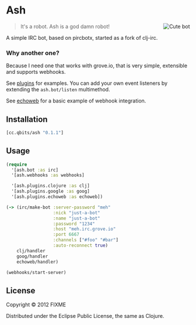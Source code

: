 # Ash

<img src="http://cloud.github.com/downloads/mpenet/ash/ash.jpg"
 alt="Cute bot" title="Cute bot" align="right"  />

> It's a robot. Ash is a god damn robot!

A simple IRC bot, based on pircbotx, started as a fork of clj-irc.

### Why another one?

Because I need one that works with grove.io, that is very simple,
extensible and supports webhooks.

See [plugins](https://github.com/mpenet/ash/tree/master/src/ash/plugins) for
examples. You can add your own event listeners by extending the `ash.bot/listen`
multimethod.

See [echoweb](https://github.com/mpenet/ash/blob/master/src/ash/plugins/echoweb.clj)
for a basic example of webhook integration.

## Installation

```clojure
[cc.qbits/ash "0.1.1"]
```

## Usage

```clojure
(require
  '[ash.bot :as irc]
  '[ash.webhooks :as webhooks]

  '[ash.plugins.clojure :as clj]
  '[ash.plugins.google :as goog]
  '[ash.plugins.echoweb :as echoweb])

(-> (irc/make-bot :server-password "meh"
                  :nick "just-a-bot"
                  :name "just-a-bot"
                  :password "1234"
                  :host "meh.irc.grove.io"
                  :port 6667
                  :channels ["#foo" "#bar"]
                  :auto-reconnect true)
    clj/handler
    goog/handler
    echoweb/handler)

(webhooks/start-server)
```

## License

Copyright © 2012 FIXME

Distributed under the Eclipse Public License, the same as Clojure.
